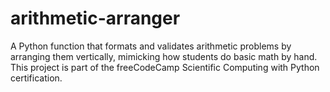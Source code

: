 # arithmetic-arranger
A Python function that formats and validates arithmetic problems by arranging them vertically, mimicking how students do basic math by hand. This project is part of the freeCodeCamp Scientific Computing with Python certification.
